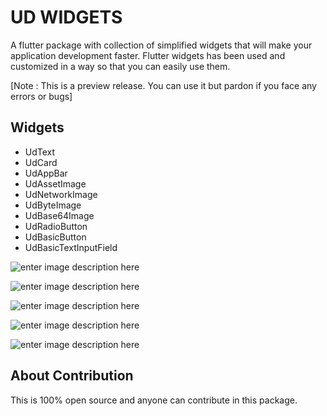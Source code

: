 # UD WIDGETS

A flutter package with collection of simplified widgets that will make your application development faster. Flutter widgets has been used and customized in a way so that you can easily use them.

[Note : This is a preview release. You can use it but pardon if you face any errors or bugs]

## Widgets

- UdText
- UdCard
- UdAppBar
- UdAssetImage
- UdNetworkImage
- UdByteImage
- UdBase64Image
- UdRadioButton
- UdBasicButton
- UdBasicTextInputField

![enter image description here](http://www.shajedulislam.dev/udwidgets/buttons.png)

![enter image description here](http://www.shajedulislam.dev/udwidgets/card.png)

![enter image description here](http://www.shajedulislam.dev/udwidgets/image.png)

![enter image description here](http://www.shajedulislam.dev/udwidgets/textinput.png)

![enter image description here](http://www.shajedulislam.dev/udwidgets/radio.png)

## About Contribution

This is 100% open source and anyone can contribute in this package.
